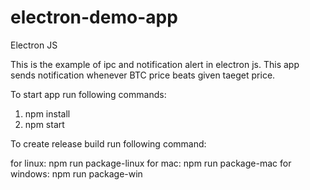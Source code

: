 # electron-demo-app
Electron JS

This is the example of ipc and notification alert in electron js. 
This app sends notification whenever BTC price beats given taeget price.


To start app run following commands:

1. npm install
2. npm start


To create release build run following command:

for linux: npm run package-linux
for mac: npm run package-mac 
for windows: npm run package-win 
